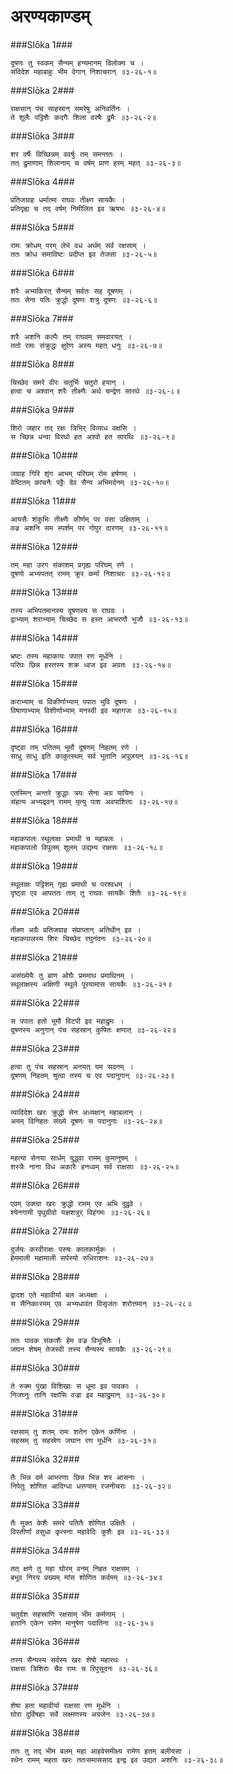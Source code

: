 अरण्यकाण्डम्
===============================


###Slōka 1###


    दूषणः तु स्वकम् सैन्यम् हन्यमानम् विलोक्य च ।
    संदिदेश महाबाहुः भीम वेगान् निशाचरान् ॥३-२६-१॥


###Slōka 2###


    राक्षसान् पंच साहस्रान् समरेषु अनिवर्तिनः ।
    ते शूलैः पट्टिशैः कदगैः शिला वरषैः द्रुमैः ॥३-२६-२॥


###Slōka 3###


    शर वर्षैः विच्छिन्नम् ववर्षुः तम् समन्ततः ।
    तत् द्रुमाणाम् शिलानाम् च वर्षम् प्राण हरम् महत् ॥३-२६-३॥


###Slōka 4###


    प्रतिजग्राह धर्मात्मा राघवः तीक्ष्ण सायकैः ।
    प्रतिगृह्य च तद् वर्षम् निमीलित इव ऋषभः ॥३-२६-४॥


###Slōka 5###


    रामः क्रोधम् परम् लेभे वध अर्थम् सर्व रक्षसाम् ।
    ततः क्रोध समाविष्टः प्रदीप्त इव तेजसा ॥३-२६-५॥


###Slōka 6###


    शरैः अभ्यकिरत् सैन्यम् सर्वतः सह दूषणम् ।
    ततः सेना पतिः क्रुद्धो दूषणः शत्रु दूषणः ॥३-२६-६॥


###Slōka 7###


    शरैः अशनि कल्पैः तम् राघवम् समवारयत् ।
    ततो रामः संक्रुद्धः क्षुरेण अस्य महत् धनुः ॥३-२६-७॥


###Slōka 8###


    चिच्छेद समरे वीरः चतुर्भिः चतुरो हयान् ।
    हत्वा च अश्वान् शरैः तीक्ष्णैः अर्थ चन्द्रेण सारथे ॥३-२६-८॥


###Slōka 9###


    शिरो जहार तद् रक्षः त्रिभिर् विव्याध वक्षसि ।
    स च्छिन्न धन्वा विरथो हत अश्वो हत सारथिः ॥३-२६-९॥


###Slōka 10###


    जग्राह गिरि शृंग आभम् परिघम् रोम हर्षणम् ।
    वेष्टितम् कांचनैः पट्टैः देव सैन्य अभिमर्दनम् ॥३-२६-१०॥


###Slōka 11###


    आयसैः शंकुभिः तीक्ष्णैः कीर्णम् पर वसा उक्षिताम् ।
    वज्र अशनि सम स्पर्शम् पर गोपुर दारणम् ॥३-२६-११॥


###Slōka 12###


    तम् महा उरग संकाशम् प्रगृह्य परिघम् रणे ।
    दूषणो अभ्यपतत् रामम् क्रूर कर्मा निशाचरः ॥३-२६-१२॥


###Slōka 13###


    तस्य अभिपतमानस्य दूषणस्य स राघवः ।
    द्वाभ्याम् शराभ्याम् चिच्छेद स हस्त आभरणौ भुजौ ॥३-२६-१३॥


###Slōka 14###


    भ्रष्टः तस्य महाकायः पपात रण मूर्धनि ।
    परिघः छिन्न हस्तस्य शक्र ध्वज इव अग्रतः ॥३-२६-१४॥


###Slōka 15###


    कराभ्याम् च विकीर्णाभ्याम् पपात भुवि दूषणः ।
    विषाणाभ्याम् विशीर्णाभ्याम् मनस्वी इव महागजः ॥३-२६-१५॥


###Slōka 16###


    दृष्ट्वा तम् पतितम् भूमौ दूषणम् निहतम् रणे ।
    साधु साधु इति काकुत्स्थम् सर्व भूतानि अपूजयन् ॥३-२६-१६॥


###Slōka 17###


    एतस्मिन् अन्तरे क्रुद्धाः त्रयः सेना अग्र यायिनः ।
    संहत्य अभ्यद्रवन् रामम् मृत्यु पाश अवपाशिताः ॥३-२६-१७॥


###Slōka 18###


    महाकपालः स्थूलाक्षः प्रमाथी च महाबलः ।
    महाकपालो विपुलम् शूलम् उद्यम्य राक्षसः ॥३-२६-१८॥


###Slōka 19###


    स्थूलाक्षः पट्टिशम् गृह्य प्रमाथी च परश्वधम् ।
    दृष्ट्वा एव आपततः ताम् तु राघवः सायकैः शितैः ॥३-२६-१९॥


###Slōka 20###


    तीक्ष्ण अग्रैः प्रतिजग्राह संप्राप्तान् अतिथीन् इव ।
    महाकपालस्य शिरः चिच्छेद रघुनंदनः ॥३-२६-२०॥


###Slōka 21###


    असंख्येयैः तु बाण ओघैः प्रममाथ प्रमाथिनम् ।
    स्थूलाक्षस्य अक्षिणी स्थूले पूरयामास सायकैः ॥३-२६-२१॥


###Slōka 22###


    स पपात हतो भूमौ विटपी इव महाद्रुमः ।
    दूषणस्य अनुगान् पंच सहस्रान् कुपितः क्षणात् ॥३-२६-२२॥


###Slōka 23###


    हत्वा तु पंच सहस्रान् अनयत् यम सदनम् ।
    दूषणम् निहतम् श्रुत्वा तस्य च एव पदानुगान् ॥३-२६-२३॥


###Slōka 24###


    व्यादिदेश खरः क्रुद्धो सेन अध्यक्षान् महाबलान् ।
    अयम् विनिहतः संख्ये दूषणः स पदानुगाः ॥३-२६-२४॥


###Slōka 25###


    महत्या सेनया सार्धम् युद्ध्वा रामम् कुमानुषम् ।
    शस्त्रैः नाना विध अकारैः हनध्वम् सर्व राक्षसाः ॥३-२६-२५॥


###Slōka 26###


    एवम् उक्त्वा खरः क्रुद्धो रामम् एव अभि दुद्रुवे ।
    श्येनगामी पृथुग्रीवो यज्ञशत्रुर् विहंगमः ॥३-२६-२६॥


###Slōka 27###


    दुर्जयः करवीराक्षः परुषः कालकार्मुकः ।
    हेममाली महामाली सर्पस्यो रुधिराशनः ॥३-२६-२७॥


###Slōka 28###


    द्वादश एते महावीर्या बल अध्यक्षाः ।
    स सैनिकाःरमम् एव अभ्यधावंत विसृजंतः शरोत्तमान् ॥३-२६-२८॥


###Slōka 29###


    ततः पावक संकाशैः हेम वज्र विभूषितैः ।
    जघन शेषम् तेजस्वी तस्य सैन्यस्य सायकैः ॥३-२६-२९॥


###Slōka 30###


    ते रुक्म पुंखा विशिखाः स धूमा इव पावकाः ।
    निजघ्नुः तानि रक्षांसि वज्रा इव महाद्रुमान् ॥३-२६-३०॥


###Slōka 31###


    रक्षसाम् तु शतम् रामः शतेन एकेन कर्णिना ।
    सहस्रम् तु सहस्रेण जघान रण मूर्धनि ॥३-२६-३१॥


###Slōka 32###


    तैः भिन्न वर्म आभरणाः छिन्न भिन्न शर आसनाः ।
    निपेतुः शोणित आदिग्धा धरण्याम् रजनीचराः ॥३-२६-३२॥


###Slōka 33###


    तैः मुक्त केशैः समरे पतितैः शोणित उक्षितैः ।
    विस्तीर्णा वसुधा कृत्स्ना महावेदिः कुशैः इव ॥३-२६-३३॥


###Slōka 34###


    तत् क्षणे तु महा घोरम् वनम् निहत राक्षसम् ।
    बभूव निरय प्रख्यम् मांस शोणित कर्दमम् ॥३-२६-३४॥


###Slōka 35###


    चतुर्दश सहस्राणि रक्षसाम् भीम कर्मणाम् ।
    हतानि एकेन रामेण मानुषेण पदातिना ॥३-२६-३५॥


###Slōka 36###


    तस्य सैन्यस्य सर्वस्य खरः शेषो महारथः ।
    राक्षसः त्रिशिराः चैव रामः च रिपुसूदनः ॥३-२६-३६॥


###Slōka 37###


    शेषा हता महावीर्या राक्षसा रण मूर्धनि ।
    घोरा दुर्विषहाः सर्वे लक्ष्मणस्य अग्रजेन ॥३-२६-३७॥


###Slōka 38###


    ततः तु तद् भीम बलम् महा आहवेसमीक्ष्य रामेण हतम् बलीयसा ।
    रथेन रामम् महता खरः ततःसमाससाद इन्द्र इव उद्यत अशनिः ॥३-२६-३८॥


